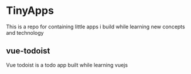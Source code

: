 # TinyApps
This is a repo for containing little apps i build while learning new concepts and technology

## vue-todoist

Vue todoist is a todo app built while learning vuejs
